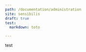 ```yaml
---
path: /documentation/administration
site: sensibilis
draft: true
test: 
  markdown: toto

---
```


test